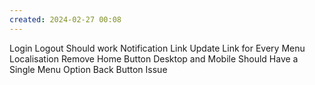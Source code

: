 ```yaml
---
created: 2024-02-27 00:08
---
```

Login Logout Should work
Notification Link
Update Link for Every Menu
Localisation
Remove Home Button
Desktop and Mobile Should Have a Single Menu Option
Back Button Issue
